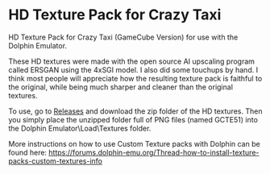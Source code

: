 # HD Texture Pack for Crazy Taxi
HD Texture Pack for Crazy Taxi (GameCube Version) for use with the Dolphin Emulator.

These HD textures were made with the open source AI upscaling program called ERSGAN using the 4xSGI model. I also did some touchups by hand. I think most people will appreciate how the resulting texture pack is faithful to the original, while being much sharper and cleaner than the original textures.

To use, go to [Releases](https://github.com/TheCatCoder/CrazyTaxiHDTextures/releases) and download the zip folder of the HD textures. Then you simply place the unzipped folder full of PNG files (named GCTE51) into the Dolphin Emulator\Load\Textures folder.

More instructions on how to use Custom Texture packs with Dolphin can be found here: https://forums.dolphin-emu.org/Thread-how-to-install-texture-packs-custom-textures-info
